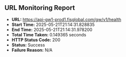 ## URL Monitoring Report

- **URL:** https://api-gw1-prod1.fisglobal.com/gw/v1/health
- **Start Time:** 2025-05-21T21:14:31.828835
- **End Time:** 2025-05-21T21:14:31.978200
- **Total Time Taken:** 0.149365 seconds
- **HTTP Status Code:** 200
- **Status:** Success
- **Failure Reason:** N/A
